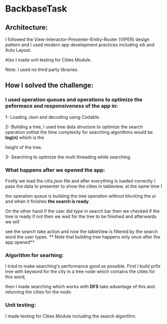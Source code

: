 # BackbaseTask

## Architecture:

I followed the View-Interactor-Presenter-Entity-Router (VIPER) design pattern and I used modern app development practices including xib and Auto Layout. 

Also I made unit testing for Cities Module.

Note: I used no third party libraries.


## How I solved the challenge:


### I used operation queues and operations to optimize the peformace and responsiveness of the app in:

1- Loading Json and decoding using Codable.

2- Building a tree, I used tree data structure to optimize the search operation sothat the time complexity for searching algorithms would be **log(n)** which is the 

height of the tree.

3- Searching to optimize the multi threading while searching.


### What happens after we opened the app:

Firstly we load the citis.json file and after everything is loaded correctly I pass the data to presenter to show the cities in tableview, at the same time I 

the operation queue is building the tree operation without blocking the ui and when it finishes **the search is ready**.

On the other hand if the user did type in search bar then we checked if the tree is ready if not then we wait for the tree to be finished and afterwards we will 

see the search take action and now the tableView is filtered by the search word the user types. ** Note that building tree happens only once after the app opened**


### Algorithm for searhing:

I tried to make searching's performance good as possible. First I build prfix tree with keyword for the city in a tree node which contains the cities for this word,

then I made searching which works with **DFS** take advantage of this and returning the cities for the node.


### Unit testing:

I made testing for Cities Module including the search algorithm.






